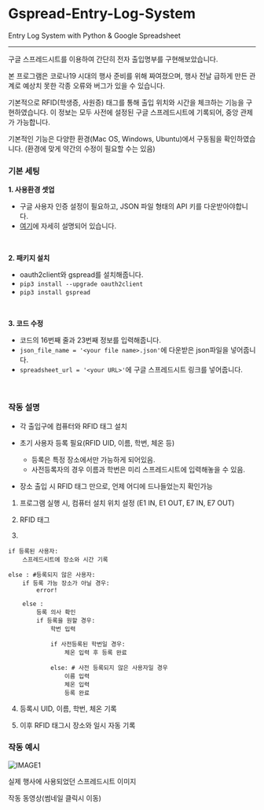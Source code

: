 # Gspread-Entry-Log-System
Entry Log System with Python &amp; Google Spreadsheet

-----------------------------------------------------------

구글 스프레드시트를 이용하여 간단히 전자 출입명부를 구현해보았습니다.

본 프로그램은 코로나19 시대의 행사 준비를 위해 짜여졌으며, 행사 전날 급하게 만든 관계로 예상치 못한 각종 오류와 버그가 있을 수 있습니다.

기본적으로 RFID(학생증, 사원증) 태그를 통해 출입 위치와 시간을 체크하는 기능을 구현하였습니다. 이 정보는 모두 사전에 설정된 구글 스프레드시트에 기록되어, 중앙 관제가 가능합니다.

기본적인 기능은 다양한 환경(Mac OS, Windows, Ubuntu)에서 구동됨을 확인하였습니다. (환경에 맞게 약간의 수정이 필요할 수는 있음)

### 기본 세팅

**1. 사용환경 셋업**

  - 구글 사용자 인증 설정이 필요하고, JSON 파일 형태의 API 키를 다운받아야합니다.
  - [여기](https://yurimkoo.github.io/python/2019/07/20/link-with-googlesheets-for-Python.html)에 자세히 설명되어 있습니다.
  <br/>
  
**2. 패키지 설치**
  - oauth2client와 gspread를 설치해줍니다.
  - ```pip3 install --upgrade oauth2client```
  - ```pip3 install gspread```
  <br/>
  
**3. 코드 수정**
  - 코드의 16번째 줄과 23번째 정보를 입력해줍니다.
  - ```json_file_name = '<your file name>.json'```에 다운받은 json파일을 넣어줍니다.
  - ```spreadsheet_url = '<your URL>'```에 구글 스프레드시트 링크를 넣어줍니다.
<br/>

### 작동 설명

- 각 출입구에 컴퓨터와 RFID 태그 설치

- 초기 사용자 등록 필요(RFID UID, 이름, 학번, 체온 등)
  - 등록은 특정 장소에서만 가능하게 되어있음.
  - 사전등록자의 경우 이름과 학번은 미리 스프레드시트에 입력해놓을 수 있음.

- 장소 출입 시 RFID 태그 만으로, 언제 어디에 드나들었는지 확인가능

1. 프로그램 실행 시, 컴퓨터 설치 위치 설정 (E1 IN, E1 OUT, E7 IN, E7 OUT)

2. RFID 태그

3.
```
if 등록된 사용자:
    스프레드시트에 장소와 시간 기록
  
else : #등록되지 않은 사용자:
    if 등록 가능 장소가 아닐 경우:
        error!
    
    else :
        등록 의사 확인
        if 등록을 원할 경우:
            학번 입력
            
            if 사전등록된 학번일 경우:
                체온 입력 후 등록 완료
                
            else: # 사전 등록되지 않은 사용자일 경우
                이름 입력
                체온 입력
                등록 완료
```

4. 등록시 UID, 이름, 학번, 체온 기록

5. 이후 RFID 태그시 장소와 일시 자동 기록

### 작동 예시

![IMAGE1](https://user-images.githubusercontent.com/50894726/106323775-4f133f80-62bb-11eb-99f5-3a6dfdf82ece.png)

실제 행사에 사용되었던 스프레드시트 이미지



작동 동영상(썸네일 클릭시 이동)


  



